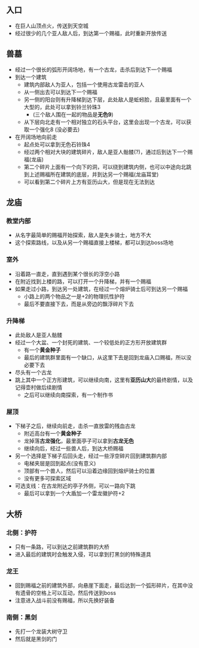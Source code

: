 ## 入口
- 在巨人山顶点火，传送到天空城
- 经过很少的几个亚人敌人后，到达第一个赐福，此时重新开放传送

## 兽墓
- 经过一个很长的弧形开阔场地，有一个古龙，击杀后到达下一个赐福
- 到达一个建筑
	- 建筑内部敌人为亚人，包括一个使用古龙雷击的亚人
	- 从一侧出去可以到达下一个赐福
	- 另一侧的阳台则有升降梯到达下层，此处敌人是蚯蚓脸，且最里面有一个大型的，此处可以拿到铃兰铃珠3
		- (三个敌人围在一起的物品是**无色9**)
	- 从下层向北走有一个相对独立的石头平台，这里会出现一个古龙，可以获取一个强化8 (没必要去)
- 在开阔场地向前走
	- 起点处可以拿到无色石铃珠4
	- 经过两个相对大块的建筑碎片，敌人是亚人骷髅(?)，通过后到达下一个赐福(龙庙)
	- 第二个碎片上面有一个向下的洞，可以绕到建筑内侧，也可以中途向北跳到上述赐福所在建筑的底层，并到达另一个赐福(龙庙耳堂)
	- 可以看到第二个碎片上方有亚历山大，但是现在无法到达

## 龙庙
### 教堂内部
- 从名字最简单的赐福开始探索，敌人是失乡骑士，地方不大
- 这个探索路线，以及从另一个赐福直接上楼梯，都可以到达boss场地

### 室外
- 沿着路一直走，直到遇到某个很长的浮空小路
- 在附近找到上楼的路，可以打开一个升降梯，并有一个赐福
- 如果走过小路，到达另一处建筑，在经过一个熔炉骑士后可到达另一个赐福
	- 小路上的两个物品之一是+2的物理抗性护符
	- 最后不要直接下去，而是从旁边的飘浮碎片下去

### 升降梯
- 此处敌人是亚人骷髅
- 经过一个大盆、一个封死的建筑、一个较低处的正方形开放建筑群
	- 有一个**黄金种子**
	- 最后的建筑群里面有一个缺口，从这里下去是回到龙庙入口赐福，所以没必要下去
- 尽头有一个古龙
- 跳上其中一个正方形建筑，可以继续向南，这里有**亚历山大**的最终剧情，以及记得壶村做后续剧情
	- 之后可以继续向南探索，有一个制作书

### 屋顶
- 下梯子之后，继续向前走，击杀一直放雷的残血古龙
	- 附近高台有一个**黄金种子**
	- 龙掉落**古龙强化**，最里面亭子可以拿到**古龙无色**
	- 继续向后，经过一些兽人后，到达大桥赐福
- 另一个选择是下梯子后回头走，经过一些浮空碎片回到建筑群内部
	- 电梯夹层是回到起点(没有意义)
	- 顶部有一个兽人，然后可以沿着边缘回到熔炉骑士的位置
	- 没有更多可探索区域
- 可选支线：在古龙附近的亭子外侧，可以一路向下跳
	- 最后可以拿到一个大盾加一个雷龙徽护符+2

## 大桥
### 北侧：护符
- 只有一条路，可以到达之前建筑群的大桥
- 进入最后的建筑时会触发入侵，可以拿到打黑剑的特殊道具

### 龙王
- 回到赐福之前的建筑外部，向悬崖下面走，最后达到一个弧形碎片，在其中没有遗骨的空格上可以互动，然后传送到boss
- 注意进入战斗前没有赐福，所以先换好装备

### 南侧：黑剑
- 先打一个龙装大树守卫
- 然后就是黑剑的门
